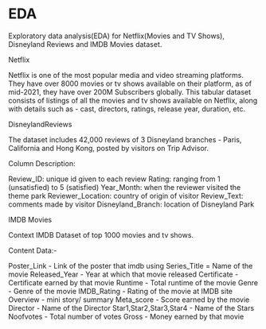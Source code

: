 # EDA

Exploratory data analysis(EDA) for Netflix(Movies and TV Shows), Disneyland Reviews and IMDB Movies dataset.

Netflix

Netflix is one of the most popular media and video streaming platforms. They have over 8000 movies or tv shows available on their platform, as of mid-2021, they have over 200M Subscribers globally. This tabular dataset consists of listings of all the movies and tv shows available on Netflix, along with details such as - cast, directors, ratings, release year, duration, etc.




DisneylandReviews

The dataset includes 42,000 reviews of 3 Disneyland branches - Paris, California and Hong Kong, posted by visitors on Trip Advisor.

Column Description:

Review_ID: unique id given to each review
Rating: ranging from 1 (unsatisfied) to 5 (satisfied)
Year_Month: when the reviewer visited the theme park
Reviewer_Location: country of origin of visitor
Review_Text: comments made by visitor
Disneyland_Branch: location of Disneyland Park





IMDB Movies

Context
IMDB Dataset of top 1000 movies and tv shows.


Content
Data:-

Poster_Link - Link of the poster that imdb using
Series_Title = Name of the movie
Released_Year - Year at which that movie released
Certificate - Certificate earned by that movie
Runtime - Total runtime of the movie
Genre - Genre of the movie
IMDB_Rating - Rating of the movie at IMDB site
Overview - mini story/ summary
Meta_score - Score earned by the movie
Director - Name of the Director
Star1,Star2,Star3,Star4 - Name of the Stars
Noofvotes - Total number of votes
Gross - Money earned by that movie
